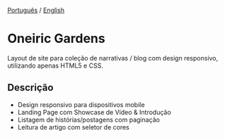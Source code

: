 [Português](./README.md) / 
[English](./README_EN.md)

# Oneiric Gardens
Layout de site para coleção de narrativas / blog com design responsivo, utilizando apenas HTML5 e CSS.

## Descrição
  - Design responsivo para dispositivos mobile  
  - Landing Page com Showcase de Vídeo & Introdução
  - Listagem de histórias/postagens com paginação
  - Leitura de artigo com seletor de cores



